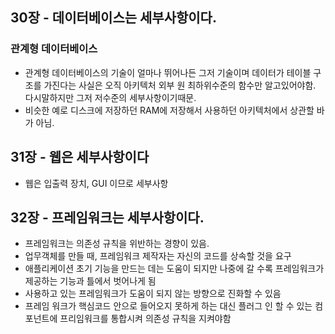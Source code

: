 ## 30장 - 데이터베이스는 세부사항이다.
### 관계형 데이터베이스
- 관계형 데이터베이스의 기술이 얼마나 뛰어나든 그저 기술이며 데이터가 테이블 구조를 가진다는 사실은 오직 아키텍처 외부 원 최하위수준의 함수만 알고있어야함. 다시말하지만 그저 저수준의 세부사항이기때문.
- 비슷한 예로 디스크에 저장하던 RAM에 저장해서 사용하던 아키텍처에서 상관할 바가 아님.


## 31장 - 웹은 세부사항이다
- 웹은 입출력 장치, GUI 이므로 세부사항


## 32장 - 프레임워크는 세부사항이다.
- 프레임워크는 의존성 규칙을 위반하는 경향이 있음.
- 업무객체를 만들 때, 프레임워크 제작자는 자신의 코드를 상속할 것을 요구
- 애플리케이션 초기 기능을 만드는 데는 도움이 되지만 나중에 갈 수록 프레임워크가 제공하는 기능과 틀에서 벗어나게 됨
- 사용하고 있는 프레임워크가 도움이 되지 않는 방향으로 진화할 수 있음
- 프레임 워크가 핵심코드 안으로 들어오지 못하게 하는 대신 플러그 인 할 수 있는 컴포넌트에 프리임워크를 통합시켜 의존성 규칙을 지켜야함
